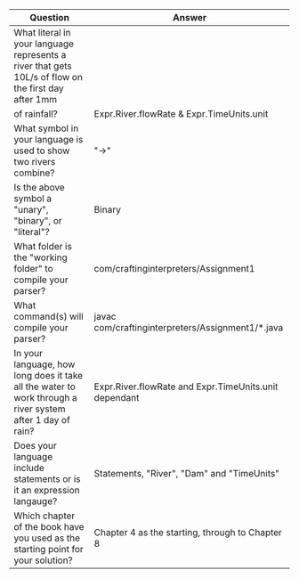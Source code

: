 | Question | Answer
|----------|----------
| What literal in your language represents a river that gets 10L/s of flow on the first day after 1mm
of rainfall? | Expr.River.flowRate & Expr.TimeUnits.unit
| What symbol in your language is used to show two rivers combine? | "->"
| Is the above symbol a "unary", "binary", or "literal"? | Binary
| What folder is the "working folder" to compile your parser? | com/craftinginterpreters/Assignment1
| What command(s) will compile your parser? | javac com/craftinginterpreters/Assignment1/*.java
| In your language, how long does it take all the water to work through a river system after 1 day of rain? | Expr.River.flowRate and Expr.TimeUnits.unit dependant
| Does your language include statements or is it an expression langauge? | Statements, "River", "Dam" and "TimeUnits"
| Which chapter of the book have you used as the starting point for your solution? | Chapter 4 as the starting, through to Chapter 8
